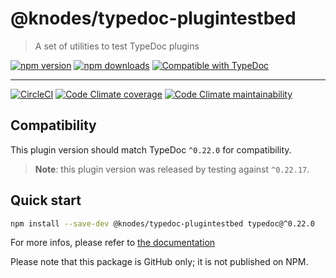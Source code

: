 <!-- HEADER -->
# @knodes/typedoc-plugintestbed

> A set of utilities to test TypeDoc plugins

[![npm version](https://img.shields.io/npm/v/@knodes/typedoc-plugintestbed?style=for-the-badge)](https://www.npmjs.com/package/@knodes/typedoc-plugintestbed)
[![npm downloads](https://img.shields.io/npm/dm/@knodes/typedoc-plugintestbed?style=for-the-badge)](https://www.npmjs.com/package/@knodes/typedoc-plugintestbed)
[![Compatible with TypeDoc](https://img.shields.io/badge/For%20typedoc-^0.22.0-green?logo=npm&style=for-the-badge)](https://www.npmjs.com/package/typedoc)

---

[![CircleCI](https://img.shields.io/circleci/build/github/KnodesCommunity/typedoc-plugins/main?style=for-the-badge)](https://circleci.com/gh/KnodesCommunity/typedoc-plugins/tree/main)
[![Code Climate coverage](https://img.shields.io/codeclimate/coverage-letter/KnodesCommunity/typedoc-plugins?style=for-the-badge)](https://codeclimate.com/github/KnodesCommunity/typedoc-plugins)
[![Code Climate maintainability](https://img.shields.io/codeclimate/maintainability/KnodesCommunity/typedoc-plugins?style=for-the-badge)](https://codeclimate.com/github/KnodesCommunity/typedoc-plugins)

## Compatibility

This plugin version should match TypeDoc `^0.22.0` for compatibility.

> **Note**: this plugin version was released by testing against `^0.22.17`.

## Quick start

```sh
npm install --save-dev @knodes/typedoc-plugintestbed typedoc@^0.22.0
```

For more infos, please refer to [the documentation](https://knodescommunity.github.io/typedoc-plugins/modules/_knodes_typedoc_plugintestbed.html)
<!-- HEADER end -->

Please note that this package is GitHub only; it is not published on NPM.